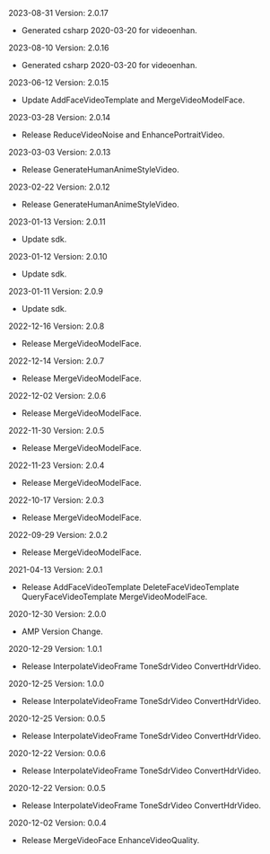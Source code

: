 2023-08-31 Version: 2.0.17
- Generated csharp 2020-03-20 for videoenhan.

2023-08-10 Version: 2.0.16
- Generated csharp 2020-03-20 for videoenhan.

2023-06-12 Version: 2.0.15
- Update AddFaceVideoTemplate and MergeVideoModelFace.

2023-03-28 Version: 2.0.14
- Release ReduceVideoNoise and EnhancePortraitVideo.

2023-03-03 Version: 2.0.13
- Release GenerateHumanAnimeStyleVideo.

2023-02-22 Version: 2.0.12
- Release GenerateHumanAnimeStyleVideo.

2023-01-13 Version: 2.0.11
- Update sdk.

2023-01-12 Version: 2.0.10
- Update sdk.

2023-01-11 Version: 2.0.9
- Update sdk.

2022-12-16 Version: 2.0.8
- Release MergeVideoModelFace.

2022-12-14 Version: 2.0.7
- Release MergeVideoModelFace.

2022-12-02 Version: 2.0.6
- Release MergeVideoModelFace.

2022-11-30 Version: 2.0.5
- Release MergeVideoModelFace.

2022-11-23 Version: 2.0.4
- Release MergeVideoModelFace.

2022-10-17 Version: 2.0.3
- Release MergeVideoModelFace.

2022-09-29 Version: 2.0.2
- Release MergeVideoModelFace.

2021-04-13 Version: 2.0.1
- Release AddFaceVideoTemplate DeleteFaceVideoTemplate QueryFaceVideoTemplate MergeVideoModelFace.

2020-12-30 Version: 2.0.0
- AMP Version Change.

2020-12-29 Version: 1.0.1
- Release InterpolateVideoFrame ToneSdrVideo ConvertHdrVideo.

2020-12-25 Version: 1.0.0
- Release InterpolateVideoFrame ToneSdrVideo ConvertHdrVideo.

2020-12-25 Version: 0.0.5
- Release InterpolateVideoFrame ToneSdrVideo ConvertHdrVideo.

2020-12-22 Version: 0.0.6
- Release InterpolateVideoFrame ToneSdrVideo ConvertHdrVideo.

2020-12-22 Version: 0.0.5
- Release InterpolateVideoFrame ToneSdrVideo ConvertHdrVideo.

2020-12-02 Version: 0.0.4
- Release MergeVideoFace EnhanceVideoQuality.

